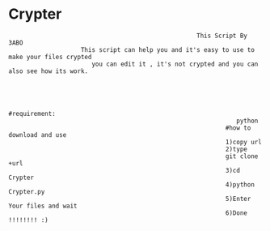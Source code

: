 # Crypter

                                                        This Script By 3ABO                                                
                        This script can help you and it's easy to use to make your files crypted                         
                           you can edit it , it's not crypted and you can also see how its work.                           
                                                                                                                           
                                                                                                                           
                                                                                                                           
                                                                                                                           
                                                                #requirement:                                              
                                                                   python                                              
                                                                #how to download and use                                   
                                                                1)copy url                                                 
                                                                2)type                                                     
                                                                git clone +url                                             
                                                                3)cd Crypter
                                                                4)python Crypter.py
                                                                5)Enter Your files and wait 
                                                                6)Done !!!!!!!! :)
